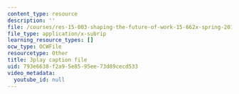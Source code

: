 ```yaml
---
content_type: resource
description: ''
file: /courses/res-15-003-shaping-the-future-of-work-15-662x-spring-2016/793e6638f2a95e8595ee73d89cecd533_M4dl1quiPPY.vtt
file_type: application/x-subrip
learning_resource_types: []
ocw_type: OCWFile
resourcetype: Other
title: 3play caption file
uid: 793e6638-f2a9-5e85-95ee-73d89cecd533
video_metadata:
  youtube_id: null
---
```

